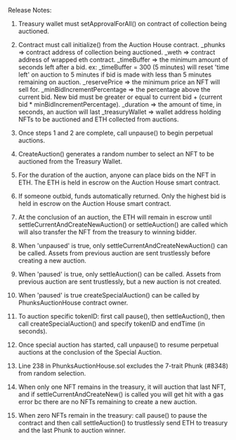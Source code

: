 Release Notes: 
1. Treasury wallet must setApprovalForAll() on contract of collection being auctioned.

2. Contract must call initialize() from the Auction House contract.
_phunks => contract address of collection being auctioned.
_weth => contract address of wrapped eth contract.
_timeBuffer => the minimum amount of seconds left after a bid.
    ex: _timeBuffer = 300 (5 minutes) will reset 'time left' on auction to 5 minutes if bid is made with less than 5 minutes remaining on auction.
_reservePrice => the minimum price an NFT will sell for.
_minBidIncrementPercentage => the percentage above the current bid. New bid must be greater or equal to current bid + (current bid * minBidIncrementPercentage).
_duration => the amount of time, in seconds, an auction will last
_treasuryWallet => wallet address holding NFTs to be auctioned and ETH collected from auctions.

3. Once steps 1 and 2 are complete, call unpause() to begin perpetual auctions.

4. CreateAuction() generates a random number to select an NFT to be auctioned from the Treasury Wallet.

5. For the duration of the auction, anyone can place bids on the NFT in ETH. The ETH is held in escrow on the Auction House smart contract.

6. If someone outbid, funds automatically returned. Only the highest bid is held in escrow on the Auction House smart contract.

7. At the conclusion of an auction, the ETH will remain in escrow until settleCurrentAndCreateNewAuction() or settleAuction() are called which will also transfer the NFT from the treasury to winning bidder.

8. When 'unpaused' is true, only settleCurrentAndCreateNewAuction() can be called. Assets from previous auction are sent trustlessly before creating a new auction.

9. When 'paused' is true, only settleAuction() can be called. Assets from previous auction are sent trustlessly, but a new auction is not created.

10. When 'paused' is true createSpecialAuction() can be called by PhunksAuctionHouse contract owner.

11. To auction specific tokenID: first call pause(), then settleAuction(), then call createSpecialAuction() and specify tokenID and endTime (in seconds).

12. Once special auction has started, call unpause() to resume perpetual auctions at the conclusion of the Special Auction.

13. Line 238 in PhunksAuctionHouse.sol excludes the 7-trait Phunk (#8348) from random selection.

14. When only one NFT remains in the treasury, it will auction that last NFT, and if settleCurrentAndCreateNew() is called you will get hit with a gas error bc there are no NFTs remaining to create a new auction.

15. When zero NFTs remain in the treasury: call pause() to pause the contract and then call settleAuction() to trustlessly send ETH to treasury and the last Phunk to auction winner.


